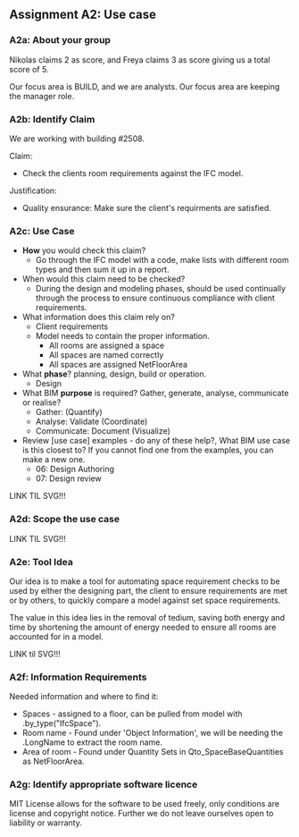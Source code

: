 ## Assignment A2: Use case
### A2a: About your group
Nikolas claims 2 as score, and Freya claims 3 as score giving us a total score of 5.

Our focus area is BUILD, and we are analysts. Our focus area are keeping the  manager role.

### A2b: Identify Claim
We are working with building #2508.

Claim:
- Check the clients room requirements against the IFC model.

Justification:
- Quality ensurance: Make sure the client's requirments are satisfied.

### A2c: Use Case

* **How** you would check this claim?
    - Go through the IFC model with a code, make lists with different room types and then sum it up in a report.
* When would this claim need to be checked?
    - During the design and modeling phases, should be used continually through the process to ensure continuous compliance with client requirements.
* What information does this claim rely on?
    - Client requirements
    - Model needs to contain the proper information.
        - All rooms are assigned a space
        - All spaces are named correctly
        - All spaces are assigned NetFloorArea
* What **phase**? planning, design, build or operation.
    - Design
* What BIM **purpose** is required? Gather, generate, analyse, communicate or realise?
    - Gather: (Quantify)
    - Analyse: Validate (Coordinate)
    - Communicate: Document (Visualize)
* Review [use case] examples - do any of these help?, What BIM use case is this closest to? If you cannot find one from the examples, you can make a new one.
    - 06: Design Authoring
    - 07: Design review

LINK TIL SVG!!!

### A2d: Scope the use case
LINK TIL SVG!!!

### A2e: Tool Idea
Our idea is to make a tool for automating space requirement checks to be used by either the designing part, the client to ensure requirements are met or by others, to quickly compare a model against set space requirements.

The value in this idea lies in the removal of tedium, saving both energy and time by shortening the amount of energy needed to ensure all rooms are accounted for in a model. 

LINK til SVG!!!

### A2f: Information Requirements
Needed information and where to find it:
- Spaces - assigned to a floor, can be pulled from model with .by_type("IfcSpace").
- Room name - Found under 'Object Information', we will be needing the .LongName to extract the room name.
- Area of room - Found under Quantity Sets in Qto_SpaceBaseQuantities as NetFloorArea.

### A2g: Identify appropriate software licence
MIT License allows for the software to be used freely, only conditions are license and copyright notice. Further we do not leave ourselves open to liability or warranty.